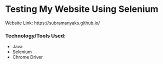 # Testing My Website Using Selenium

Website Link: https://subramanyaks.github.io/

### Technology/Tools Used:

* Java
* Selenium
* Chrome Driver

